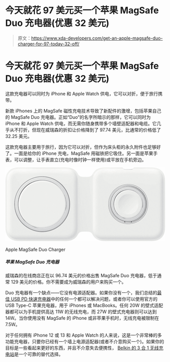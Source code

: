 # 今天就花 97 美元买一个苹果 MagSafe Duo 充电器(优惠 32 美元)

> 原文：<https://www.xda-developers.com/get-an-apple-magsafe-duo-charger-for-97-today-32-off/>

# 今天就花 97 美元买一个苹果 MagSafe Duo 充电器(优惠 32 美元)

这款充电器可以同时为 iPhone 和 Apple Watch 供电，它可以对折，便于旅行携带。

新款 iPhones 上的 MagSafe 磁性充电技术导致了新配件的激增，包括苹果自己的 MagSafe Duo 充电器。正如“Duo”的名字所暗示的那样，它可以同时为 iPhone 和 Apple Watch 供电，而无需你随身携带多个墙壁适配器和电缆。它几乎从不打折，但现在威瑞森的折扣让价格降到了 97.74 美元，比通常的价格低了 32.25 美元。

这款充电器主要用于旅行，因为它可以对折，但作为床头柜的永久附件也足够好了。一面是给你的 iPhone 充电，MagSafe 用磁铁把它吸住。另一面是苹果手表，可以调整，让手表直立(充电时像时钟一样使用)或平放在手机旁边。

 <picture>![This official MagSafe charger allows you to charge both your MagSafe-compatible device and Apple Watch through your MacBook Pro.](img/c0d0c251de3bd92f140a2c5830cf6284.png)</picture> 

Apple MagSafe Duo Charger

##### 苹果 MagSafe Duo 充电器

威瑞森的在线商店正在以 96.74 美元的价格出售 MagSafe Duo 充电器，低于通常 129 美元的价格。你不需要成为威瑞森的用户来购买一个。

Duo 充电器有一个缺点——它没有电源适配器。如果你没有一个，我们总结的[最佳 USB PD 快速充电器](https://www.xda-developers.com/best-usb-pd-fast-charger/)中的任何一个都可以解决问题，或者你可以使用官方的 USB Type-C 苹果充电器，用于 iPhones 或 MacBooks。任何 20W 的壁式适配器都可以为手机提供高达 11W 的无线充电，而 27W 的壁式充电器则可以达到 14W。当你使用没有 MagSafe 的 iPhone 或非苹果手机时，无线充电被限制在 7.5W。

对于任何拥有 iPhone 12 或 13 和 Apple Watch 的人来说，这是一个非常棒的多功能充电器，只要你已经有一个墙上电源适配器(或者不介意购买一个)。如果你的目标是一些看起来更好的东西，并且不介意失去便携性， [Belkin 的 3 合 1 无线充电站](https://www.amazon.com/Belkin-Wireless-Charger-Charging-Station/dp/B086KNLM5M?tag=xda-2oeult5-20&ascsubtag=UUxdaUeUpU6119&asc_refurl=https%3A%2F%2Fwww.xda-developers.com%2Fget-an-apple-magsafe-duo-charger-for-97-today-32-off%2F&asc_campaign=Short-Term)是一个可靠的替代选择。